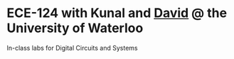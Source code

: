 # ECE-124 with Kunal and [David](https://github.com/DavidHZhu) @ the University of Waterloo

In-class labs for Digital Circuits and Systems
